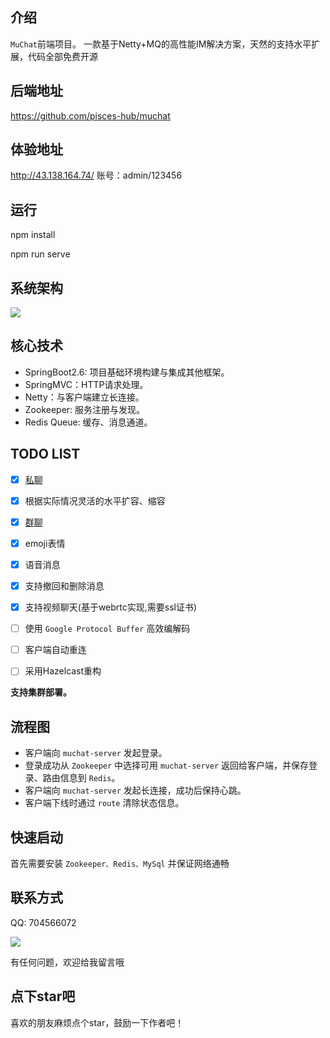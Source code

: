 

## 介绍

`MuChat`前端项目。
一款基于Netty+MQ的高性能IM解决方案，天然的支持水平扩展，代码全部免费开源

## 后端地址
https://github.com/pisces-hub/muchat


## 体验地址
http://43.138.164.74/
账号：admin/123456


## 运行
npm install

npm run serve


## 系统架构
![](docs/images/高性能IM架构.jpg)


## 核心技术

- SpringBoot2.6: 项目基础环境构建与集成其他框架。
- SpringMVC：HTTP请求处理。
- Netty：与客户端建立长连接。
- Zookeeper: 服务注册与发现。
- Redis Queue: 缓存、消息通道。


## TODO LIST


* [x] [私聊](#私聊)
* [x] 根据实际情况灵活的水平扩容、缩容
* [x] [群聊](#群聊)
* [x] emoji表情
* [x] 语音消息
* [x] 支持撤回和删除消息
* [x] 支持视频聊天(基于webrtc实现,需要ssl证书)
* [ ] 使用 `Google Protocol Buffer` 高效编解码
* [ ] 客户端自动重连
* [ ] 采用Hazelcast重构




**支持集群部署。**



## 流程图


- 客户端向 `muchat-server` 发起登录。
- 登录成功从 `Zookeeper` 中选择可用 `muchat-server` 返回给客户端，并保存登录、路由信息到 `Redis`。
- 客户端向 `muchat-server` 发起长连接，成功后保持心跳。
- 客户端下线时通过 `route` 清除状态信息。


## 快速启动

首先需要安装 `Zookeeper、Redis、MySql` 并保证网络通畅

## 联系方式



QQ: 704566072

![](./docs/images/vx1.jpg)



有任何问题，欢迎给我留言哦





## 点下star吧
喜欢的朋友麻烦点个star，鼓励一下作者吧！

